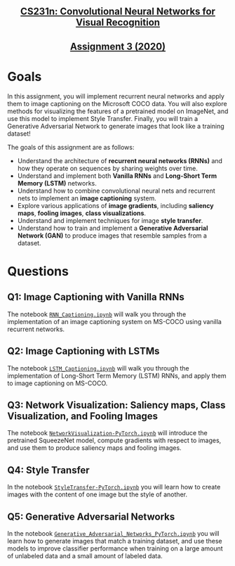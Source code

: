 <div>
  <h2 align="center"><a href="https://cs231n.github.io">CS231n: Convolutional Neural Networks for Visual Recognition</a></h2>
  <h2 align="center"><a href="https://cs231n.github.io/assignments2020/assignment3/">Assignment 3 (2020)</a></h3>
</div>

# Goals

In this assignment, you will implement recurrent neural networks and apply them to image captioning on the Microsoft COCO data. You will also explore methods for visualizing the features of a pretrained model on ImageNet, and use this model to implement Style Transfer. Finally, you will train a Generative Adversarial Network to generate images that look like a training dataset!

The goals of this assignment are as follows:

- Understand the architecture of **recurrent neural networks (RNNs)** and how they operate on sequences by sharing weights over time.
- Understand and implement both **Vanilla RNNs** and **Long-Short Term Memory (LSTM)** networks.
- Understand how to combine convolutional neural nets and recurrent nets to implement an **image captioning** system.
- Explore various applications of **image gradients**, including **saliency maps**, **fooling images**, **class visualizations**.
- Understand and implement techniques for image **style transfer**.
- Understand how to train and implement a **Generative Adversarial Network (GAN)** to produce images that resemble samples from a dataset.

# Questions

## Q1: Image Captioning with Vanilla RNNs

The notebook [``RNN_Captioning.ipynb``](https://github.com/seloufian/Deep-Learning-Computer-Vision/blob/master/cs231n/assignment3/RNN_Captioning.ipynb) will walk you through the implementation of an image captioning system on MS-COCO using vanilla recurrent networks.

## Q2: Image Captioning with LSTMs

The notebook [``LSTM_Captioning.ipynb``](https://github.com/seloufian/Deep-Learning-Computer-Vision/blob/master/cs231n/assignment3/LSTM_Captioning.ipynb) will walk you through the implementation of Long-Short Term Memory (LSTM) RNNs, and apply them to image captioning on MS-COCO.

## Q3: Network Visualization: Saliency maps, Class Visualization, and Fooling Images

The notebook [``NetworkVisualization-PyTorch.ipynb``](https://github.com/seloufian/Deep-Learning-Computer-Vision/blob/master/cs231n/assignment3/NetworkVisualization-PyTorch.ipynb) will introduce the pretrained SqueezeNet model, compute gradients with respect to images, and use them to produce saliency maps and fooling images.

## Q4: Style Transfer

In the notebook [``StyleTransfer-PyTorch.ipynb``](https://github.com/seloufian/Deep-Learning-Computer-Vision/blob/master/cs231n/assignment3/StyleTransfer-PyTorch.ipynb) you will learn how to create images with the content of one image but the style of another.

## Q5: Generative Adversarial Networks

In the notebook [``Generative_Adversarial_Networks_PyTorch.ipynb``](https://github.com/seloufian/Deep-Learning-Computer-Vision/blob/master/cs231n/assignment3/Generative_Adversarial_Networks_PyTorch.ipynb) you will learn how to generate images that match a training dataset, and use these models to improve classifier performance when training on a large amount of unlabeled data and a small amount of labeled data.
